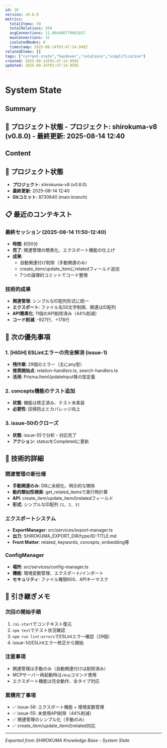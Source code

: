 ```yaml
---
id: 16
version: v0.8.0
metrics:
  totalItems: 59
  totalRelations: 350
  avgConnections: 11.864406779661017
  maxConnections: 32
  isolatedNodes: 0
  timestamp: 2025-08-14T03:47:14.949Z
relatedItems: []
tags: ["current-state","handover","relations","simplification"]
created: 2025-08-14T03:47:14.950Z
updated: 2025-08-14T03:47:14.950Z
---
```


# System State

## Summary

## 📍 プロジェクト状態 - **プロジェクト**: shirokuma-v8 (v0.8.0) - **最終更新**: 2025-08-14 12:40

## Content

## 📍 プロジェクト状態
- **プロジェクト**: shirokuma-v8 (v0.8.0)
- **最終更新**: 2025-08-14 12:40
- **Gitコミット**: 8730640 (main branch)

## 📋 最近のコンテキスト

### 最終セッション (2025-08-14 11:50-12:40)
- **時間**: 約50分
- **完了**: 関連管理の簡素化、エクスポート機能の仕上げ
- **成果**: 
  - 自動関連付け削除（手動関連のみ）
  - create_item/update_itemにrelatedフィールド追加
  - 7つの論理的コミットでコード整理

### 技術的成果
- **関連管理**: シンプルなID配列形式に統一
- **エクスポート**: ファイル名50文字制限、関連はID配列
- **API簡素化**: 11個のAPI削除済み（44%削減）
- **コード削減**: -927行、+178行

## 🎯 次の優先事項

### 1. [HIGH] ESLintエラーの完全解消 (issue-1)
- **残作業**: 29個のエラー（主にany型）
- **推奨開始点**: relation-handlers.ts, search-handlers.ts
- **活用**: Prisma.ItemUpdateInput等の型定義

### 2. concepts機能のテスト追加
- **状態**: 機能は修正済み、テスト未実装
- **必要性**: 回帰防止とカバレッジ向上

### 3. issue-50のクローズ
- **状態**: issue-55で分析・対応完了
- **アクション**: statusをCompletedに更新

## 🔧 技術的詳細

### 関連管理の新仕様
- **手動関連のみ**: DBに永続化、明示的な関係
- **動的類似性検索**: get_related_itemsで実行時計算
- **API**: create_item/update_itemのrelatedフィールド
- **形式**: シンプルなID配列 `[1, 2, 3]`

### エクスポートシステム
- **ExportManager**: src/services/export-manager.ts
- **出力**: SHIROKUMA_EXPORT_DIR/type/ID-TITLE.md
- **Front Matter**: related, keywords, concepts, embedding等

### ConfigManager
- **場所**: src/services/config-manager.ts
- **機能**: 環境変数管理、エクスポート/インポート
- **セキュリティ**: ファイル権限600、APIキーマスク

## 📝 引き継ぎメモ

### 次回の開始手順
1. `/ai-start`でコンテキスト復元
2. `npm test`でテスト状況確認
3. `npm run lint:errors`でESLintエラー確認（29個）
4. issue-1のESLintエラー修正から開始

### 注意事項
- 関連管理は手動のみ（自動関連付けは削除済み）
- MCPサーバー再起動時は`/mcp`コマンド使用
- エクスポート機能は完全動作、全タイプ対応

### 累積完了事項
- ✅ issue-56: エクスポート機能 + 環境変数管理
- ✅ issue-55: 未使用API削除（44%削減）
- ✅ 関連管理のシンプル化（手動のみ）
- ✅ create_item/update_itemのrelated対応

---
*Exported from SHIROKUMA Knowledge Base - System State*
